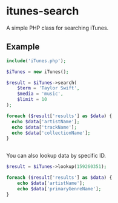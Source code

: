 # itunes-search
A simple PHP class for searching iTunes.

## Example

```php
include('iTunes.php');

$iTunes = new iTunes();

$result = $iTunes->search(
    $term = 'Taylor Swift',
    $media = 'music',
    $limit = 10
);

foreach ($result['results'] as $data) {
  echo $data['artistName'];
  echo $data['trackName'];
  echo $data['collectionName'];
}
            
```
You can also lookup data by specific ID. 

```php 
$result = $iTunes->lookup(159260351);

foreach ($result['results'] as $data) {
    echo $data['artistName'];
    echo $data['primaryGenreName'];
}
```

